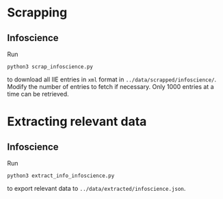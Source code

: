 # Scrapping

## Infoscience

Run
```
python3 scrap_infoscience.py
```
to download all IIE entries in `xml` format in `../data/scrapped/infoscience/`. Modify the number of entries to fetch if necessary. Only 1000 entries at a time can be retrieved.


# Extracting relevant data

## Infoscience

Run
```
python3 extract_info_infoscience.py
```
to export relevant data to `../data/extracted/infoscience.json`.

